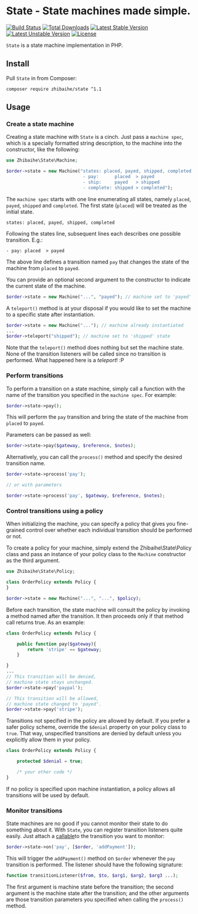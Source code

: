 # State - State machines made simple.

[![Build Status](https://travis-ci.org/zhibaihe/state.svg?branch=master)](https://travis-ci.org/zhibaihe/state)
[![Total Downloads](https://poser.pugx.org/zhibaihe/state/downloads)](https://packagist.org/packages/zhibaihe/state)
[![Latest Stable Version](https://poser.pugx.org/zhibaihe/state/v/stable)](https://packagist.org/packages/zhibaihe/state)
[![Latest Unstable Version](https://poser.pugx.org/zhibaihe/state/v/unstable)](https://packagist.org/packages/zhibaihe/state)
[![License](https://poser.pugx.org/zhibaihe/state/license)](https://packagist.org/packages/zhibaihe/state)

`State` is a state machine implementation in PHP.

## Install

Pull `State` in from Composer:

``` shell
composer require zhibaihe/state ^1.1
```

## Usage

### Create a state machine

Creating a state machine with `State` is a cinch. Just pass a `machine spec`, which
is a specially formatted string description, to the machine into the constructor,
like the following:

``` php
use Zhibaihe\State\Machine;

$order->state = new Machine("states: placed, payed, shipped, completed
							 - pay:      placed  > payed
							 - ship:     payed   > shipped
							 - complete: shipped > completed");
```

The `machine spec` starts with one line enumerating all states, namely `placed`,
`payed`, `shipped` and `completed`. The first state (`placed`) will be treated
as the initial state.

```
states: placed, payed, shipped, completed
```

Following the states line, subsequent lines each describes one possible
transition. E.g.:

```
- pay: placed  > payed
```

The above line defines a transition named `pay` that changes the state of the machine
from `placed` to `payed`.

You can provide an optional second argument to the constructor to indicate the
current state of the machine.

``` php
$order->state = new Machine("...", "payed"); // machine set to 'payed' state
```

A `teleport()` method is at your disposal if you would like to set the machine
to a specific state after instantiation.

``` php
$order->state = new Machine("..."); // machine already instantiated
...
$order->teleport("shipped"); // machine set to 'shipped' state
```

Note that the `teleport()` method does nothing but set the machine state. None
of the transition listeners will be called since no transition is performed.
What happened here is a _teleport_! :P

### Perform transitions

To perform a transition on a state machine, simply call a function with the name of the
transition you specified in the `machine spec`. For example:

``` php
$order->state->pay();
```

This will perform the `pay` transition and bring the state of the machine from `placed`
to `payed`.

Parameters can be passed as well:

``` php
$order->state->pay($gateway, $reference, $notes);
```

Alternatively, you can call the `process()` method and specify the desired transition
name.

``` php
$order->state->process('pay');

// or with parameters

$order->state->process('pay', $gateway, $reference, $notes);
```

### Control transitions using a policy

When initializing the machine, you can specify a policy that gives you fine-grained
control over whether each individual transition should be performed or not.

To create a policy for your machine, simply extend the Zhibaihe\State\Policy class
and pass an instance of your policy class to the `Machine` constructor as the third
argument.

``` php
use Zhibaihe\State\Policy;

class OrderPolicy extends Policy {
}

$order->state = new Machine("...", "...", $policy);
```

Before each transition, the state machine will consult the policy by invoking a method
named after the transition. It then proceeds only if that method call returns true.
As an example:

``` php
class OrderPolicy extends Policy {

    public function pay($gateway){
        return 'stripe' == $gateway;
    }

}
...
// This transition will be denied,
// machine state stays unchanged.
$order->state->pay('paypal');

// This transition will be allowed,
// machine state changed to 'payed'.
$order->state->pay('stripe');
```

Transitions not specified in the policy are allowed by default.
If you prefer a safer policy scheme, override the `$denial` property on
your policy class to `true`. That way, unspecified transitions are denied
by default unless you explicitly allow them in your policy.

``` php
class OrderPolicy extends Policy {

    protected $denial = true;

    /* your other code */
}
```

If no policy is specified upon machine instantiation, a policy allows
all transitions will be used by default.

### Monitor transitions

State machines are no good if you cannot monitor their state to do something about it.
With `State`, you can register transition listeners quite easily. Just attach a
[callable](http://php.net/manual/en/language.types.callable.php)to the transition
you want to monitor:

``` php
$order->state->on('pay', [$order, 'addPayment']);
```

This will trigger the `addPayment()` method on `$order` whenever the `pay` transition is
performed. The listener should have the following signature:

``` php
function transitionListener($from, $to, $arg1, $arg2, $arg3 ...);
```

The first argument is machine state before the transition; the second argument
is the machine state after the transition; and the other arguments are those
transition parameters you specified when calling the `process()` method.

